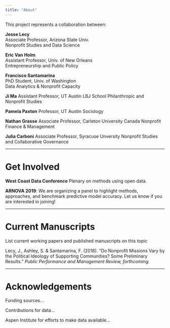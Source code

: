```yaml
---
title: "About"
---
```


This project represents a collaboration between:

**Jesse Lecy**   
Associate Professor, Arizona State Univ.  
Nonprofit Studies and Data Science  

**Eric Van Holm**  
Assistant Professor, Univ. of New Orleans  
Entrepreneurship and Public Policy  

**Francisco Santamarina**  
PhD Student, Univ. of Washington  
Data Analytics & Nonprofit Capacity  
  
**Ji Ma**
Assistant Professor, UT Austin LBJ School
Philanthropic and Nonprofit Studies
  
**Pamela Paxton** 
Professor, UT Austin
Sociology

**Nathan Grasse**
Associate Professor, Carleton University Canada
Nonprofit Finance & Management

**Julia Carboni**
Associate Professor, Syracuse Unversity
Nonprofit Studies and Collaborative Governance


------

# Get Involved

**West Coast Data Conference** Plenary on methods using open data. 

**ARNOVA 2019**: We are organizing a panel to highlight methods, approaches, and benchmark predictive model accuracy. Let us know if you are interested in joining!


-----

# Current Manuscripts

List current working papers and published manuscripts on this topic

Lecy, J., Ashley, S. & Santamarina, F. (2018). “Do Nonprofit Missions Vary by the Political Ideology of Supporting Communities? Some Preliminary Results.” *Public Performance and Management Review, forthcoming.*





-----

# Acknowledgements

Funding sources...

Contributions for data...

Aspen Institute for efforts to make data available...



